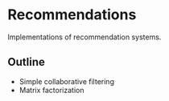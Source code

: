 # Recommendations

Implementations of recommendation systems.

## Outline

- Simple collaborative filtering
- Matrix factorization